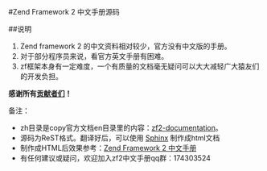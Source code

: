 #Zend Framework 2 中文手册源码


##说明

1. Zend framework 2 的中文资料相对较少，官方没有中文版的手册。
2. 对于部分程序员来说，看官方英文手册有困难。
3. zf框架本身有一定难度，一个有质量的文档毫无疑问可以大大减轻广大猿友们的开发负担。

**感谢所有[贡献者们](https://github.com/shaoyikai/zf2-documentation/graphs/contributors)！**

备注：

+ zh目录是copy官方文档en目录里的内容：[zf2-documentation](https://github.com/zendframework/zf2-documentation/tree/master/docs/languages/en)。
+ 源码为ReST格式。翻译好后，可以使用 [Sphinx](http://sphinx-doc.org/) 制作成html文档
+ 制作成HTML后效果参考：[Zend Framework 2 中文手册](http://shaoyikai.github.io)
+ 有任何建议或疑问，欢迎加入zf2中文手册qq群：174303524
